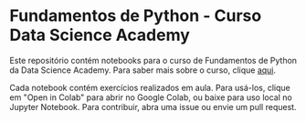 # Fundamentos de Python - Curso Data Science Academy

Este repositório contém notebooks para o curso de Fundamentos de Python da Data Science Academy. Para saber mais sobre o curso, clique [aqui](https://www.datascienceacademy.com.br/path-player?courseid=fundamentos-de-linguagem-python-para-analise-de-dados-e-data-science&unit=655a482ad45ec35deb00d871Unit).

Cada notebook contém exercícios realizados em aula. Para usá-los, clique em "Open in Colab" para abrir no Google Colab, ou baixe para uso local no Jupyter Notebook. Para contribuir, abra uma issue ou envie um pull request.
